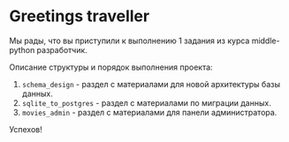 # Greetings traveller

Мы рады, что вы приступили к выполнению 1 задания из курса middle-python разработчик.

Описание структуры и порядок выполнения проекта:
1. `schema_design` - раздел c материалами для новой архитектуры базы данных.
2. `sqlite_to_postgres` - раздел с материалами по миграции данных.
3. `movies_admin` - раздел с материалами для панели администратора.

Успехов!
